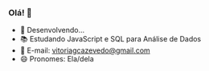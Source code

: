 ### Olá! 👋

- 🌱 Desenvolvendo...
- :books: Estudando JavaScript e SQL para Análise de Dados
- 📧 E-mail: vitoriagcazevedo@gmail.com
- 😄 Pronomes: Ela/dela
